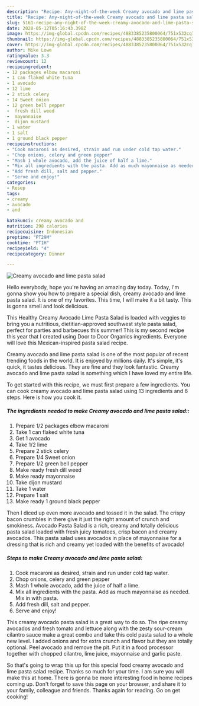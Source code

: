 ```yaml
---
description: "Recipe: Any-night-of-the-week Creamy avocado and lime pasta salad"
title: "Recipe: Any-night-of-the-week Creamy avocado and lime pasta salad"
slug: 5161-recipe-any-night-of-the-week-creamy-avocado-and-lime-pasta-salad
date: 2020-05-12T05:16:43.398Z
image: https://img-global.cpcdn.com/recipes/4883385235800064/751x532cq70/creamy-avocado-and-lime-pasta-salad-recipe-main-photo.jpg
thumbnail: https://img-global.cpcdn.com/recipes/4883385235800064/751x532cq70/creamy-avocado-and-lime-pasta-salad-recipe-main-photo.jpg
cover: https://img-global.cpcdn.com/recipes/4883385235800064/751x532cq70/creamy-avocado-and-lime-pasta-salad-recipe-main-photo.jpg
author: Mike Lowe
ratingvalue: 3.3
reviewcount: 12
recipeingredient:
- 12 packages elbow macaroni
- 1 can flaked white tuna
- 1 avocado
- 12 lime
- 2 stick celery
- 14 Sweet onion
- 12 green bell pepper
-  fresh dill weed
-  mayonnaise
-  dijon mustard
- 1 water
- 1 salt
- 1 ground black pepper
recipeinstructions:
- "Cook macaroni as desired, strain and run under cold tap water."
- "Chop onions, celery and green pepper"
- "Mash 1 whole avocado, add the juice of half a lime."
- "Mix all ingredients with the pasta. Add as much mayonnaise as needed. Mix in with pasta."
- "Add fresh dill, salt and pepper."
- "Serve and enjoy!"
categories:
- Resep
tags:
- creamy
- avocado
- and

katakunci: creamy avocado and
nutrition: 298 calories
recipecuisine: Indonesian
preptime: "PT29M"
cooktime: "PT1H"
recipeyield: "4"
recipecategory: Dinner

---
```



![Creamy avocado and lime pasta salad](https://img-global.cpcdn.com/recipes/4883385235800064/751x532cq70/creamy-avocado-and-lime-pasta-salad-recipe-main-photo.jpg)

Hello everybody, hope you're having an amazing day today. Today, I'm gonna show you how to prepare a special dish, creamy avocado and lime pasta salad. It is one of my favorites. This time, I will make it a bit tasty. This is gonna smell and look delicious.

This Healthy Creamy Avocado Lime Pasta Salad is loaded with veggies to bring you a nutritious, dietitian-approved southwest style pasta salad, perfect for parties and barbecues this summer! This is my second recipe this year that I created using Door to Door Organics ingredients. Everyone will love this Mexican-inspired pasta salad recipe.

Creamy avocado and lime pasta salad is one of the most popular of recent trending foods in the world. It is enjoyed by millions daily. It's simple, it's quick, it tastes delicious. They are fine and they look fantastic. Creamy avocado and lime pasta salad is something which I have loved my entire life.


To get started with this recipe, we must first prepare a few ingredients. You can cook creamy avocado and lime pasta salad using 13 ingredients and 6 steps. Here is how you cook it.

##### The ingredients needed to make Creamy avocado and lime pasta salad::

1. Prepare 1/2 packages elbow macaroni
1. Take 1 can flaked white tuna
1. Get 1 avocado
1. Take 1/2 lime
1. Prepare 2 stick celery
1. Prepare 1/4 Sweet onion
1. Prepare 1/2 green bell pepper
1. Make ready  fresh dill weed
1. Make ready  mayonnaise
1. Take  dijon mustard
1. Take 1 water
1. Prepare 1 salt
1. Make ready 1 ground black pepper


Then I diced up even more avocado and tossed it in the salad. The crispy bacon crumbles in there give it just the right amount of crunch and smokiness. Avocado Pasta Salad is a rich, creamy and totally delicious pasta salad loaded with fresh juicy tomatoes, crisp bacon and creamy avocados. This pasta salad uses avocados in place of mayonnaise for a dressing that is rich and creamy yet loaded with the benefits of avocado! 

##### Steps to make Creamy avocado and lime pasta salad:

1. Cook macaroni as desired, strain and run under cold tap water.
1. Chop onions, celery and green pepper
1. Mash 1 whole avocado, add the juice of half a lime.
1. Mix all ingredients with the pasta. Add as much mayonnaise as needed. Mix in with pasta.
1. Add fresh dill, salt and pepper.
1. Serve and enjoy!


This creamy avocado pasta salad is a great way to do so. The ripe creamy avocados and fresh tomato and lettuce along with the zesty sour-cream cilantro sauce make a great combo and take this cold pasta salad to a whole new level. I added onions and for extra crunch and flavor but they are totally optional. Peel avocado and remove the pit. Put it in a food processor together with chopped cilantro, lime juice, mayonnaise and garlic paste. 

So that's going to wrap this up for this special food creamy avocado and lime pasta salad recipe. Thanks so much for your time. I am sure you will make this at home. There is gonna be more interesting food in home recipes coming up. Don't forget to save this page on your browser, and share it to your family, colleague and friends. Thanks again for reading. Go on get cooking!
